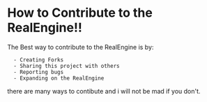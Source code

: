 # How to Contribute to the RealEngine!!

The Best way to contribute to the RealEngine is by:

      - Creating Forks
      - Sharing this project with others
      - Reporting bugs
      - Expanding on the RealEngine

there are many ways to contibute and i will not be mad if you don't.
